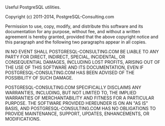 Useful PostgreSQL utilities.

Copyright (c) 2011-2014, PostgreSQL-Consulting.com

Permission to use, copy, modify, and distribute this software and its
documentation for any purpose, without fee, and without a written
agreement is hereby granted, provided that the above copyright notice
and this paragraph and the following two paragraphs appear in all
copies.

IN NO EVENT SHALL POSTGRESQL-CONSULTING.COM BE LIABLE TO ANY PARTY FOR
DIRECT, INDIRECT, SPECIAL, INCIDENTAL, OR CONSEQUENTIAL DAMAGES,
INCLUDING LOST PROFITS, ARISING OUT OF THE USE OF THIS SOFTWARE AND
ITS DOCUMENTATION, EVEN IF POSTGRESQL-CONSULTING.COM HAS BEEN ADVISED
OF THE POSSIBILITY OF SUCH DAMAGE.

POSTGRESQL-CONSULTING.COM SPECIFICALLY DISCLAIMS ANY WARRANTIES,
INCLUDING, BUT NOT LIMITED TO, THE IMPLIED WARRANTIES OF
MERCHANTABILITY AND FITNESS FOR A PARTICULAR PURPOSE. THE SOFTWARE
PROVIDED HEREUNDER IS ON AN "AS IS" BASIS, AND
POSTGRESQL-CONSULTING.COM HAS NO OBLIGATIONS TO PROVIDE MAINTENANCE,
SUPPORT, UPDATES, ENHANCEMENTS, OR MODIFICATIONS.
